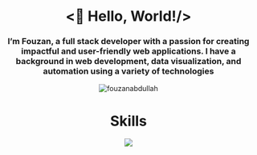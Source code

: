 <h1 align="center"><👋 Hello, World!/></h1>
<h3 align="center">I’m Fouzan, a full stack developer with a passion for creating impactful and user-friendly web applications. I have a background in web development, data visualization, and automation using a variety of technologies</h3>
<p align="center"> <img src="https://komarev.com/ghpvc/?username=fouzanabdullah&label=Profile%20views&color=blueviolet&style=flat" alt="fouzanabdullah" /> </p>

<h1 align="center">Skills</h1>
<p align="center">
  <a href="https://skillicons.dev">
    <img src="https://skillicons.dev/icons?i=cpp,aws,github,git,go,html,js,cpp,css,firebase,mongodb,mysql,nextjs,nodejs,postgres,py,react,supabase,tailwind,svelte,figma,docker,ts,vuejs,swift,robloxstudio&perline=12" />
  </a>                                        
</p>

